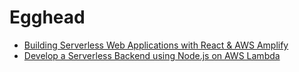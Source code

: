 # Egghead
- [Building Serverless Web Applications with React & AWS Amplify](https://egghead.io/lessons/react-install-configure-the-aws-amplify-cli)
- [Develop a Serverless Backend using Node.js on AWS Lambda](https://egghead.io/lessons/aws-course-overview-develop-a-serverless-backend-using-node-js-on-aws-lambda)